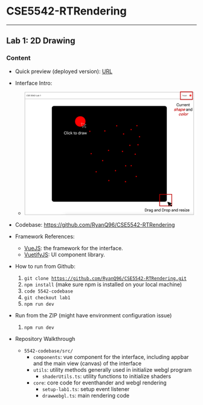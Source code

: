 # CSE5542-RTRendering
-----
## Lab 1: 2D Drawing 

### Content
* Quick preview (deployed version): <a href="https://ryanq96.github.io/CSE5542-RTRendering/">URL</a>
* Interface Intro: 
  * ![image](./assets/interface.png)
* Codebase: https://github.com/RyanQ96/CSE5542-RTRendering
* Framework References: 
  * <a href="https://vuejs.org/">VueJS</a>: the framework for the interface. 
  * <a href="https://vuetifyjs.com/">VuetifyJS</a>: UI component library.
* How to run from Github:
  1. <code>git clone https://github.com/RyanQ96/CSE5542-RTRendering.git</code>
  2. <code>npm install</code> (make sure npm is installed on your local machine)
  3. <code>code 5542-codebase</code>
  4. <code>git checkout lab1</code>
  5. <code>npm run dev</code> 
* Run from the ZIP (might have environment configuration issue) 
  1. <code>npm run dev</code>

* Repository Walkthrough 
  * <code>5542-codebase/src/</code> 
    * <code>components</code>: vue component for the interface, including appbar and the main view (canvas) of the interface 
    * <code>utils</code>: utility methods generally used in initialize webgl program 
      * <code>shaderUtils.ts</code>: utility functions to initialize shaders
    * <code>core</code>: core code for eventhander and webgl rendering
      * <code>setup-lab1.ts</code>: setup event listener 
      * <code>drawwebgl.ts</code>: main rendering code
